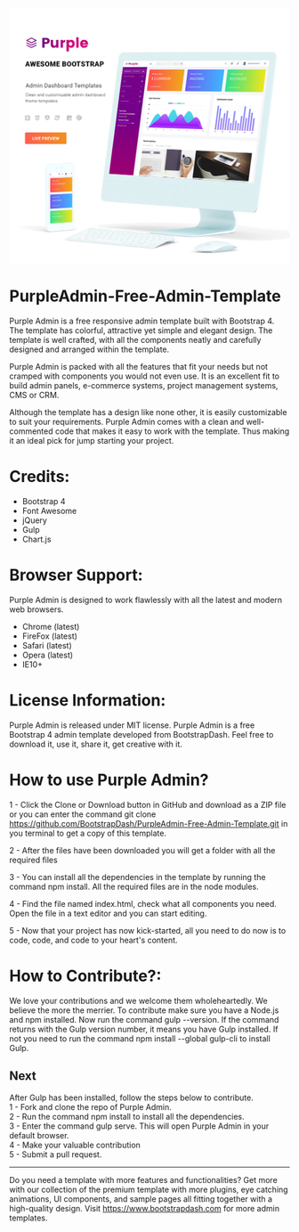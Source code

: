 <a href="http://www.bootstrapdash.com/demo/purple-admin-free" target="_blank"><img src="screenshot.jpg"></a>

<h1>PurpleAdmin-Free-Admin-Template</h1>
Purple Admin is a free responsive admin template built with Bootstrap 4. The template has colorful, attractive yet simple and elegant design. The template is well crafted, with all the components neatly and carefully designed and arranged within the template.

Purple Admin is packed with all the features that fit your needs but not cramped with components you would not even use. It is an excellent fit to build admin panels, e-commerce systems,  project management systems, CMS or CRM.

Although the template has a design like none other, it is easily customizable to suit your requirements. Purple Admin comes with a clean and well-commented code that makes it easy to work with the template. Thus making it an ideal pick for jump starting your project.


<h1>Credits:</h1>

- Bootstrap 4
- Font Awesome
- jQuery
- Gulp
- Chart.js

<h1>Browser Support:</h1>

Purple Admin is designed to work flawlessly with all the latest and modern web browsers.

- Chrome (latest)
- FireFox (latest)
- Safari (latest)
- Opera (latest)
- IE10+  

<h1>License Information:</h1>


Purple Admin is released under MIT license. Purple Admin is a free Bootstrap 4 admin template developed from BootstrapDash. Feel free to download it, use it, share it, get creative with it.

<h1>How to use Purple Admin?</h1>


1 - Click the Clone or Download button in GitHub and download as a ZIP file or you can enter the command git clone https://github.com/BootstrapDash/PurpleAdmin-Free-Admin-Template.git in you terminal to get a copy of this template.

2 - After the files have been downloaded you will get a folder with all the required files

3 - You can install all the dependencies in the template by running the command npm install. All the required files are in the node modules.

4 - Find the file named index.html, check what all components you need. Open the file in a text editor and you can start editing.

5 - Now that your project has now kick-started, all you need to do now is to code, code, and code to your heart's content.

<h1>How to Contribute?:</h1>


We love your contributions and we welcome them wholeheartedly. We believe the more the merrier.
To contribute make sure you have a Node.js and npm installed. Now run the command gulp --version. If the command returns with the Gulp version number, it means you have Gulp installed. If not you need to run the command npm install --global gulp-cli to install Gulp.

<h2>Next</h2>

After Gulp has been installed, follow the steps below to contribute.
  <br>
	1 - Fork and clone the repo of Purple Admin.
  <br>
	2 - Run the command npm install to install all the dependencies.
  <br>
	3 - Enter the command gulp serve. This will open Purple Admin in your default browser.
  <br>
	4 - Make your valuable contribution
  <br>
	5 - Submit a pull request.
  <hr>
	Do you need a template with more features and functionalities? Get more with our collection of the premium template with more plugins, eye catching animations, UI components, and sample pages all fitting together with a high-quality design.
Visit
  <a href="https://www.bootstrapdash.com" target="_blank">https://www.bootstrapdash.com</a> for more admin templates.
